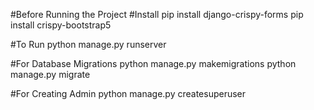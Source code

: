 #Before Running the Project
#Install
pip install django-crispy-forms
pip install crispy-bootstrap5

#To Run
python manage.py runserver

#For Database Migrations
python manage.py makemigrations
python manage.py migrate

#For Creating Admin
python manage.py createsuperuser
